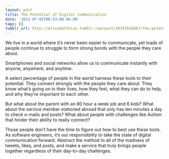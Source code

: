 ```yaml
---
layout: post
title: The Potential of Digital Communication
date: '2012-07-02T08:53:00-06:00'
tags: []
tumblr_url: http://milesmatthias.tumblr.com/post/26347656867/the-potential-of-digital-communication
---
```

We live in a world where it’s never been easier to communicate, yet loads of people continue to struggle to form strong bonds with the people they care about.

Smartphones and social networks allow us to communicate instantly with anyone, anywhere, and anytime.

A select percentage of people in the world harness these tools to their potential. They connect strongly with the people they care about. They know what’s going on in their lives, how they feel, what they can do to help, and why they’re important to each other.

But what about the parent with an 80 hour a week job and 6 kids? What about the service member stationed abroad that only has ten minutes a day to check e-mails and posts? What about people with challenges like Autism that hinder their ability to really connect?

Those people don’t have the time to figure out how to best use these tools. As software engineers, it’s our responsibility to take the state of digital communication forward. Abstract the method to all of the madness of tweets, likes, and posts, and make a service that truly brings people together regardless of their day-to-day challenges.
